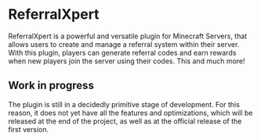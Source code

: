 # ReferralXpert
 ReferralXpert is a powerful and versatile plugin for Minecraft Servers, that allows users to create and manage a referral system within their server. With this plugin, players can generate referral codes and earn rewards when new players join the server using their codes. This and much more!

## Work in progress
The plugin is still in a decidedly primitive stage of development. For this reason, it does not yet have all the features and optimizations, which will be released at the end of the project, as well as at the official release of the first version.